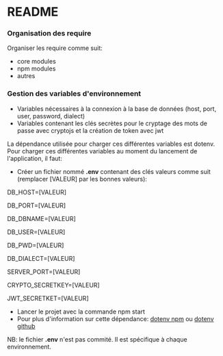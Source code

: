 # README #

### Organisation des require ###
Organiser les require comme suit:

* core modules
* npm modules
* autres

### Gestion des variables d'environnement ###
* Variables nécessaires à la connexion à la base de données (host, port, user, password, dialect)
* Variables contenant les clés secrètes pour le cryptage des mots de passe avec cryptojs et la création de token avec jwt

La dépendance utilisée pour charger ces différentes variables est dotenv. Pour charger ces différentes variables au moment du lancement de l'application, il faut:
* Créer un fichier nommé **.env** contenant des clés valeurs comme suit (remplacer [VALEUR] par les bonnes valeurs):

DB_HOST=[VALEUR]

DB_PORT=[VALEUR]

DB_DBNAME=[VALEUR]

DB_USER=[VALEUR]

DB_PWD=[VALEUR]

DB_DIALECT=[VALEUR]

SERVER_PORT=[VALEUR]

CRYPTO_SECRETKEY=[VALEUR]

JWT_SECRETKET=[VALEUR]

* Lancer le projet avec la commande npm start
* Pour plus d'information sur cette dépendance: [dotenv npm](https://www.npmjs.com/package/dotenv) ou [dotenv github](https://github.com/motdotla/dotenv)

NB: le fichier **.env** n'est pas commité. Il est spécifique à chaque environnement.
